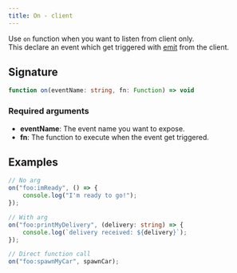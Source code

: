 ```yaml
---
title: On - client
---
```


Use `on` function when you want to listen from client only.\
This declare an event which get triggered with [emit](/scripting-reference/runtimes/javascript/functions/emit-client) from the client.

## Signature

```ts
function on(eventName: string, fn: Function) => void
```

### Required arguments

- **eventName**: The event name you want to expose.
- **fn**: The function to execute when the event get triggered.

## Examples

```ts
// No arg
on("foo:imReady", () => {
    console.log("I'm ready to go!");
});

// With arg
on("foo:printMyDelivery", (delivery: string) => {
    console.log(`delivery received: ${delivery}`);
});

// Direct function call
on("foo:spawnMyCar", spawnCar);
```
